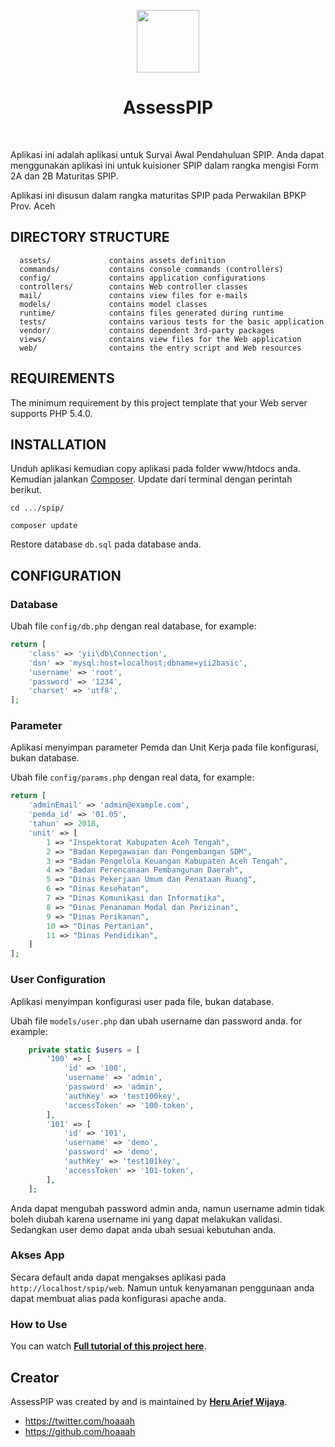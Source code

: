 <p align="center">
    <a href="https://bosstan.id" target="_blank">
        <img src="https://bosstan.id/avatars/HQXB-nf5MZpB_tF7sUb5npjtlAbn_WnB.png" height="100px">
    </a>
    <h1 align="center">AssessPIP</h1>
    <br>
</p>



Aplikasi ini adalah aplikasi untuk Survai Awal Pendahuluan SPIP. Anda dapat menggunakan aplikasi ini untuk kuisioner SPIP dalam rangka mengisi Form 2A dan 2B Maturitas SPIP.

Aplikasi ini disusun dalam rangka maturitas SPIP pada Perwakilan BPKP Prov. Aceh

DIRECTORY STRUCTURE
-------------------

      assets/             contains assets definition
      commands/           contains console commands (controllers)
      config/             contains application configurations
      controllers/        contains Web controller classes
      mail/               contains view files for e-mails
      models/             contains model classes
      runtime/            contains files generated during runtime
      tests/              contains various tests for the basic application
      vendor/             contains dependent 3rd-party packages
      views/              contains view files for the Web application
      web/                contains the entry script and Web resources



REQUIREMENTS
------------

The minimum requirement by this project template that your Web server supports PHP 5.4.0.


INSTALLATION
------------

Unduh aplikasi kemudian copy aplikasi pada folder www/htdocs anda. Kemudian jalankan [Composer](https://getcomposer.org/download/). Update dari terminal dengan perintah berikut.

```
cd .../spip/

composer update
```

Restore database `db.sql` pada database anda.


CONFIGURATION
-------------

### Database

Ubah file `config/db.php` dengan real database, for example:

```php
return [
    'class' => 'yii\db\Connection',
    'dsn' => 'mysql:host=localhost;dbname=yii2basic',
    'username' => 'root',
    'password' => '1234',
    'charset' => 'utf8',
];
```

### Parameter

Aplikasi menyimpan parameter Pemda dan Unit Kerja pada file konfigurasi, bukan database.

Ubah file `config/params.php` dengan real data, for example:

```php
return [
    'adminEmail' => 'admin@example.com',
    'pemda_id' => '01.05',
    'tahun' => 2018,
    'unit' => [
        1 => "Inspektorat Kabupaten Aceh Tengah",
        2 => "Badan Kepegawaian dan Pengembangan SDM",
        3 => "Badan Pengelola Keuangan Kabupaten Aceh Tengah",
        4 => "Badan Perencanaan Pembangunan Daerah",
        5 => "Dinas Pekerjaan Umum dan Penataan Ruang",
        6 => "Dinas Kesehatan",
        7 => "Dinas Komunikasi dan Informatika",
        8 => "Dinas Penanaman Modal dan Perizinan",
        9 => "Dinas Perikanan",
        10 => "Dinas Pertanian",
        11 => "Dinas Pendidikan",
    ]
];

```

### User Configuration

Aplikasi menyimpan konfigurasi user pada file, bukan database.

Ubah file `models/user.php` dan ubah username dan password anda. for example:

```php
    private static $users = [
        '100' => [
            'id' => '100',
            'username' => 'admin',
            'password' => 'admin',
            'authKey' => 'test100key',
            'accessToken' => '100-token',
        ],
        '101' => [
            'id' => '101',
            'username' => 'demo',
            'password' => 'demo',
            'authKey' => 'test101key',
            'accessToken' => '101-token',
        ],
    ];

```

Anda dapat mengubah password admin anda, namun username admin tidak boleh diubah karena username ini yang dapat melakukan validasi. Sedangkan user demo dapat anda ubah sesuai kebutuhan anda.


### Akses App

Secara default anda dapat mengakses aplikasi pada `http://localhost/spip/web`. Namun untuk kenyamanan penggunaan anda dapat membuat alias pada konfigurasi apache anda.

### How to Use
You can watch **[Full tutorial of this project here](https://www.youtube.com/watch?v=kkORAqOVZ2I)**.

## Creator

AssessPIP was created by and is maintained by **[Heru Arief Wijaya](http://belajararief.com/)**.

* https://twitter.com/hoaaah
* https://github.com/hoaaah